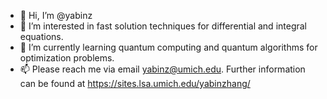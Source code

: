 - 👋 Hi, I’m @yabinz
- 👀 I’m interested in fast solution techniques for differential and integral equations.
- 🌱 I’m currently learning quantum computing and quantum algorithms for optimization problems.
- 📫 Please reach me via email yabinz@umich.edu. Further information can be found at https://sites.lsa.umich.edu/yabinzhang/

<!---
yabinz/yabinz is a ✨ special ✨ repository because its `README.md` (this file) appears on your GitHub profile.
You can click the Preview link to take a look at your changes.
--->
